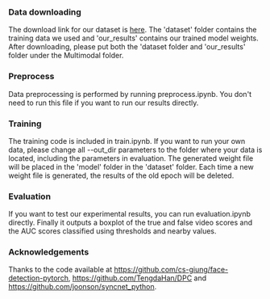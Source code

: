 ### Data downloading
The download link for our dataset is [here](https://drive.google.com/drive/folders/1pvPFbixlGJJDfa_qEuwwiNG1Ap6qROE9?usp=sharing). The 'dataset' folder contains the training data we used and 'our_results' contains our trained model weights. After downloading, please put both the 'dataset folder and 'our_results' folder under the Multimodal folder.

### Preprocess
Data preprocessing is performed by running preprocess.ipynb. You don't need to run this file if you want to run our results directly.

### Training
The training code is included in train.ipynb. If you want to run your own data, please change all --out_dir parameters to the folder where your data is located, including the parameters in evaluation. The generated weight file will be placed in the 'model' folder in the 'dataset' folder. Each time a new weight file is generated, the results of the old epoch will be deleted.

### Evaluation
If you want to test our experimental results, you can run evaluation.ipynb directly. Finally it outputs a boxplot of the true and false video scores and the AUC scores classified using thresholds and nearby values.


### Acknowledgements
Thanks to the code available at https://github.com/cs-giung/face-detection-pytorch, https://github.com/TengdaHan/DPC and https://github.com/joonson/syncnet_python.